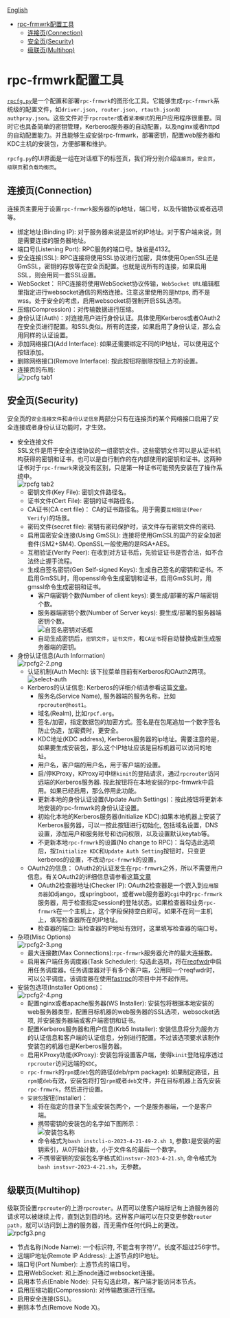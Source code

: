 [English](./README.md)
- [rpc-frmwrk配置工具](#rpc-frmwrk配置工具)
  - [连接页(Connection)](#连接页connection)
  - [安全页(Security)](#安全页security)
  - [级联页(Multihop)](#级联页multihop)


# rpc-frmwrk配置工具
[`rpcfg.py`](./rpcfg.py)是一个配置和部署`rpc-frmwrk`的图形化工具。它能够生成`rpc-frmwrk`系统级的配置文件，如`driver.json, router.json, rtauth.json和authprxy.json`。这些文件对于`rpcrouter`或者`紧凑模式`的用户应用程序很重要。同时它也具备简单的密钥管理，Kerberos服务器的自动配置，以及nginx或者httpd的自动配置能力。并且能够生成安装rpc-frmwrk，部署密钥，配置web服务器和KDC主机的安装包，方便部署和维护。

`rpcfg.py`的UI界面是一组在对话框下的标签页，我们将分别介绍`连接页`，`安全页`，`级联页`和`负载均衡页`。
## 连接页(Connection)
  连接页主要用于设置`rpc-frmwrk`服务器的ip地址，端口号，以及传输协议或者选项等。
  * 绑定地址(Binding IP): 对于服务器来说是监听的IP地址。对于客户端来说，则是需要连接的服务器地址。
  * 端口号(Listening Port): RPC服务的端口号。缺省是4132。
  * 安全连接(SSL): RPC连接将使用SSL协议进行加密，具体使用OpenSSL还是GmSSL，密钥的存放等在安全页配置。也就是说所有的连接，如果启用SSL，则会用同一套SSL设置。
  * WebSocket： RPC连接将使用WebSocket协议传输，`WebSocket URL`编辑框里指定进行websocket通信的网络连接。注意这里使用的是https, 而不是wss。处于安全的考虑，启用websocket将强制开启SSL选项。
  * 压缩(Compression)：对传输数据进行压缩。
  * 身份认证(Auth)：对连接用户进行身份认证。具体使用Kerberos或者OAuth2在安全页进行配置。和SSL类似。所有的连接，如果启用了身份认证，那么会用同样的认证设置。
  * 添加网络接口(Add Interface): 如果还需要绑定不同的IP地址，可以使用这个按钮添加。
  * 删除网络接口(Remove Interface): 按此按钮将删除按钮上方的设置。
  * 连接页的布局:   
        ![rpcfg tab1](../pics/rpcfg.png)
## 安全页(Security)
  安全页的`安全连接文件`和`身份认证信息`两部分只有在连接页的某个网络接口启用了安全连接或者身份认证功能时，才生效。  
  * 安全连接文件   
      SSL文件是用于安全连接协议的一组密钥文件。这些密钥文件可以是从证书机构获得的密钥和证书，也可以是自行制作的在内部使用的密钥和证书。这两种证书对于`rpc-frmwrk`来说没有区别，只是第一种证书可能预先安装在了操作系统中。   
        ![rpcfg tab2](../pics/rpcfg2-1.png)
      * 密钥文件(Key File): 密钥文件路径名。
      * 证书文件(Cert File): 密钥的证书路径名。
      * CA证书(CA cert file)： CA的证书路径名。用于需要`互相验证(Peer Verify)`的场景。
      * 密码文件(secret file): 密钥有密码保护时，该文件存有密钥文件的密码. 
      * 启用国密安全连接(Using GmSSL): 连接将使用GmSSL的国产的安全加密套件(SM2+SM4). OpenSSL一般使用的是RSA+AES。
      * 互相验证(Verify Peer): 在收到对方证书后，先验证证书是否合法，如不合法终止握手流程。
      * 生成自签名密钥(Gen Self-signed Keys): 生成自己签名的密钥和证书。不启用GmSSL时，用openssl命令生成密钥和证书，启用GmSSL时，用gmssl命令生成密钥和证书。
        * 客户端密钥个数(Number of client keys): 要生成/部署的客户端密钥个数。
        * 服务器端密钥个数(Number of Server keys): 要生成/部署的服务器端密钥个数。   
            ![自签名密钥对话框](../pics/gen-self-signed-key.png)
        * 自动生成密钥后，`密钥文件`，`证书文件`，和`CA证书`将自动替换成新生成服务器端的密钥。
  * 身份认证信息(Auth Information)   
        ![rpcfg2-2.png](../pics/rpcfg2-2.png)
    * 认证机制(Auth Mech): 该下拉菜单目前有Kerberos和OAuth2两项。   
        ![select-auth](../pics/select-auth-mech.png)
    * Kerberos的认证信息:
        Kerberos的详细介绍请参看这篇[文章](../rpc/security/README_cn.md)。
      * 服务名(Service Name), 服务器端的服务名称，比如`rpcrouter@host1`。
      * 域名(Realm), 比如`rpcf.org`。
      * 签名/加密，指定数据包的加密方式。签名是在包尾追加一个数字签名防止伪造，加密费时，更安全。
      * KDC地址(KDC address), Kerberos服务器的ip地址。需要注意的是，如果要生成安装包，那么这个IP地址应该是目标机器可以访问的地址。
      * 用户名，客户端的用户名，用于客户端的设置。
      * 启/停KProxy，KProxy可中继`kinit`的登陆请求，通过`rpcrouter`访问远端的Kerberos服务器. 按此按钮将在本地安装的rpc-frmwrk中启用。如果已经启用，那么停用此功能。
      * 更新本地的身份认证设置(Update Auth Settings)：按此按钮将更新本地安装的rpc-frmwrk的身份认证设置。
      * 初始化本地的Kerberos服务器(Initialize KDC):如果本地机器上安装了Kerberos服务器，可以一按此按钮进行初始化, 包括域名设置，DNS设置，添加用户和服务账号和访问权限，以及设置默认keytab等。
      * 不更新本地`rpc-frmwrk`的设置(No change to RPC)：当勾选此选项后，按`Initialize KDC`和`Update Auth Setting`按钮时，只变更kerberos的设置，不改动`rpc-frmwrk`的设置。
    * OAuth2的信息：
      OAuth2的认证发生在`rpc-frmwrk`之外，所以不需要用户信息。有关OAuth2的详细信息请参看这篇[文章](../rpc/security/README_cn.md#oauth2)
      * OAuth2检查器地址(Checker IP): OAuth2检查器是一个嵌入到`应用服务器`如django，或springboot，或者web服务器的`cgi`中的`rpc-frmwrk`服务器，用于检查指定session的登陆状态。如果检查器和业务`rpc-frmwrk`在一个主机上，这个字段保持空白即可。如果不在同一主机上，填写检查器所在的IP地址。
      * 检查器的端口: 当检查器的IP地址有效时，这里填写检查器的端口号。
  * 杂项(Misc Options)   
        ![rpcfg2-3.png](../pics/rpcfg2-3.png)
    * 最大连接数(Max Connections):`rpc-frmwrk`服务器允许的最大连接数。
    * 启用客户端任务调度器(Task Scheduler): 勾选此选项，将在[reqfwdr](../Concept_cn.md#rpcrouter)中启用任务调度器。任务调度器对于有多个客户端，公用同一个reqfwdr时，可以公平调度。该调度器在使用[fastrpc](../Concept_cn.md#fastrpc和builtinrt-app)的项目中并不起作用。
  * 安装包选项(Installer Options)：   
        ![rpcfg2-4.png](../pics/rpcfg2-4.png)
    * 配置nginx或者apache服务器(WS Installer): 安装包将根据本地安装的web服务器类型，配置目标机器的web服务器的SSL选项，websocket选项, 并安装服务器端或客户端密钥和证书。
    * 配置Kerberos服务器和用户信息(Krb5 Installer): 安装信息将分为服务方的认证信息和客户端的认证信息，分别进行配置。不过该选项要求该制作安装包的机器也是Kerberos服务器。
    * 启用KProxy功能(KProxy): 安装包将设置客户端，使得`kinit`登陆程序透过`rpcrouter`访问远端的`KDC`。
    * `rpc-frmwrk`的`rpm`或`deb`包的路径(deb/rpm package): 如果制定路径，且`rpm`或`deb`有效，安装包将打包`rpm`或者`deb`文件，并在目标机器上首先安装`rpc-frmwrk`，然后进行设置。
    * `安装包`按钮(Installer)：
        * 将在指定的目录下生成安装包两个，一个是服务器端，一个是客户端。
        * 携带密钥的安装包的名字如下图所示：   
        ![安装包名称](../pics/installer-name.png)   
        * 命令格式为`bash instcli-o-2023-4-21-49-2.sh 1`, 参数`1`是安装的密钥索引，从0开始计数，小于文件名的最后一个数字。
        * 不携带密钥的安装包名字格式如`instsvr-2023-4-21.sh`, 命令格式为`bash instsvr-2023-4-21.sh`，无参数。
## 级联页(Multihop)
   级联页设置`rpcrouter`的上游`rpcrouter`。从而可以使客户端标记有上游服务器的请求可以被继续上传，直到达到目的地。这样客户端可以在只变更参数`router path`，就可以访问到上游的服务器，而无需作任何代码上的更改。   
       ![rpcfg3.png](../pics/rpcfg3.png)
   * 节点名称(Node Name): 一个标识符, 不能含有字符'/'。长度不超过256字节。 
   * 远端IP地址(Remote IP Address): 上游节点的IP地址。
   * 端口号(Port Number): 上游节点的端口号。
   * 启用WebSocket: 和上游node通过websocket连接。
   * 启用本节点(Enable Node): 只有勾选此项，客户端才能访问本节点。
   * 启用压缩功能(Compression): 对传输数据进行压缩。
   * 启用安全连接(SSL)。
   * 删除本节点(Remove Node X)。
